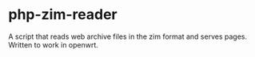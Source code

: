 # php-zim-reader
 A script that reads web archive files in the zim format and serves pages. Written to work in openwrt.
